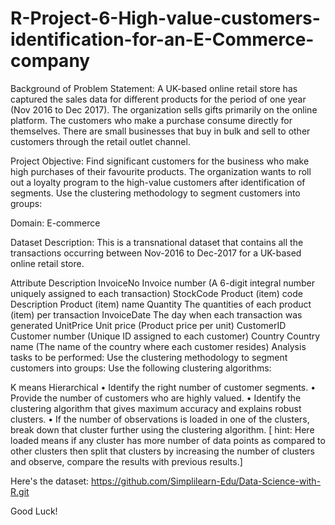 # R-Project-6-High-value-customers-identification-for-an-E-Commerce-company
Background of Problem Statement:
 A UK-based online retail store has captured the sales data for different products for the period of one year (Nov 2016 to Dec 2017). The organization sells gifts primarily on the online platform. The customers who make a purchase consume directly for themselves. There are small businesses that buy in bulk and sell to other customers through the retail outlet channel.

Project Objective:
Find significant customers for the business who make high purchases of their favourite products. The organization wants to roll out a loyalty program to the high-value customers after identification of segments. Use the clustering methodology to segment customers into groups:

Domain: E-commerce

Dataset Description:
This is a transnational dataset that contains all the transactions occurring between Nov-2016 to Dec-2017 for a UK-based online retail store.
 

Attribute	Description
InvoiceNo	Invoice number (A 6-digit integral number uniquely assigned to each transaction)
StockCode	Product (item) code
Description 	Product (item) name
Quantity 	The quantities of each product (item) per transaction
InvoiceDate	The day when each transaction was generated
UnitPrice	Unit price (Product price per unit)
CustomerID	Customer number (Unique ID assigned to each customer)
Country	Country name (The name of the country where each customer resides)
Analysis tasks to be performed: 
 Use the clustering methodology to segment customers into groups:
 Use the following clustering algorithms:

K means
Hierarchical
• Identify the right number of customer segments.
• Provide the number of customers who are highly valued.
• Identify the clustering algorithm that gives maximum accuracy and explains robust clusters.
• If the number of observations is loaded in one of the clusters, break down that cluster further using the clustering algorithm. [ hint: Here loaded means if any cluster has more number of data points as compared to other clusters then split that clusters by increasing the number of clusters and observe, compare the results with previous results.]

Here's the dataset: https://github.com/Simplilearn-Edu/Data-Science-with-R.git

Good Luck!

